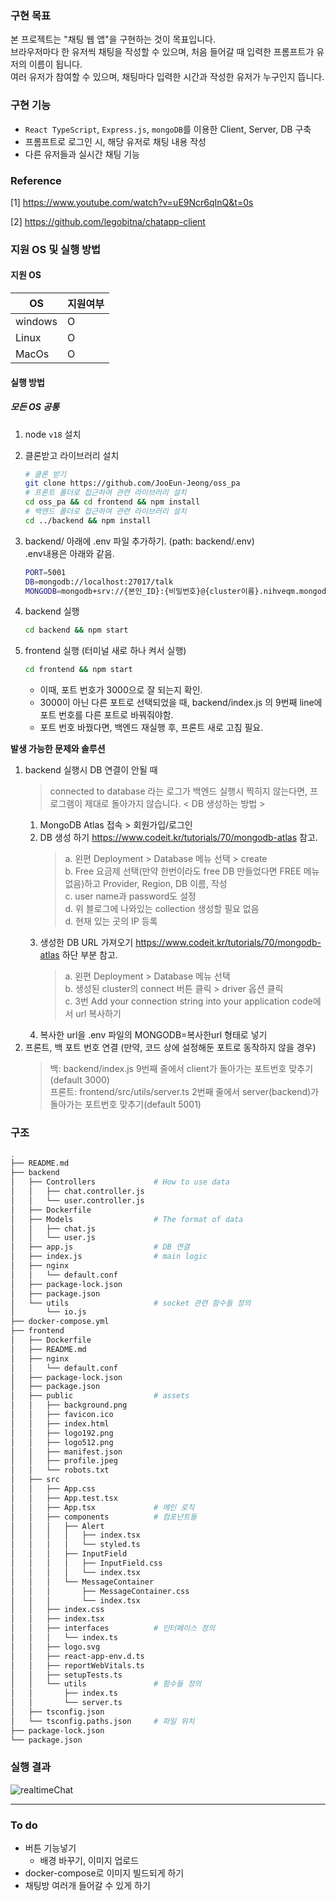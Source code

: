### 구현 목표

본 프로젝트는 "채팅 웹 앱"을 구현하는 것이 목표입니다.  
브라우저마다 한 유저씩 채팅을 작성할 수 있으며, 처음 들어갈 때 입력한 프롬프트가 유저의 이름이 됩니다.  
여러 유저가 참여할 수 있으며, 채팅마다 입력한 시간과 작성한 유저가 누구인지 뜹니다.

### 구현 기능

- `React TypeScript`, `Express.js`, `mongoDB`를 이용한 Client, Server, DB 구축
- 프롬프트로 로그인 시, 해당 유저로 채팅 내용 작성
- 다른 유저들과 실시간 채팅 기능

### Reference

[1] https://www.youtube.com/watch?v=uE9Ncr6qInQ&t=0s  

[2] https://github.com/legobitna/chatapp-client

### 지원 OS 및 실행 방법

#### 지원 OS

| OS      | 지원여부 |
| ------- | -------- |
| windows | O        |
| Linux   | O        |
| MacOs   | O        |

#### 실행 방법

##### 모든 OS 공통

1. node `v18` 설치  
2. 클론받고 라이브러리 설치
      ```bash
      # 클론 받기
      git clone https://github.com/JooEun-Jeong/oss_pa
      # 프론트 폴더로 접근하여 관련 라이브러리 설치
      cd oss_pa && cd frontend && npm install
      # 백엔드 폴더로 접근하여 관련 라이브러리 설치
      cd ../backend && npm install
      ```  
3. backend/ 아래에 .env 파일 추가하기. (path: backend/.env)  
      .env내용은 아래와 같음. 
      ``` bash
      PORT=5001
      DB=mongodb://localhost:27017/talk
      MONGODB=mongodb+srv://{본인_ID}:{비밀번호}@{cluster이름}.nihveqm.mongodb.net
      ```


4. backend 실행
      ``` bash
      cd backend && npm start
      ```

5. frontend 실행 (터미널 새로 하나 켜서 실행)
      ``` bash
      cd frontend && npm start
      ```
      - 이때, 포트 번호가 3000으로 잘 되는지 확인.  
      - 3000이 아닌 다른 포트로 선택되었을 때, backend/index.js 의 9번째 line에 포트 번호를 다른 포트로 바꿔줘야함.  
      - 포트 번호 바꿨다면, 백엔드 재실행 후, 프론트 새로 고침 필요.  


**발생 가능한 문제와 솔루션**
1. backend 실행시 DB 연결이 안될 때  
      > connected to database 라는 로그가 백엔드 실행시 찍히지 않는다면, 프로그램이 제대로 돌아가지 않습니다.
      < DB 생성하는 방법 >  
      1. MongoDB Atlas 접속 > 회원가입/로그인  
      2. DB 생성 하기 https://www.codeit.kr/tutorials/70/mongodb-atlas 참고.  
         >  a. 왼편 Deployment > Database 메뉴 선택 > create  
         >  b. Free 요금제 선택(만약 한번이라도 free DB 만들었다면 FREE 메뉴 없음)하고 Provider, Region, DB 이름, 작성   
         >  c. user name과 password도 설정  
         >  d. 위 블로그에 나와있는 collection 생성할 필요 없음  
         >  d. 현재 있는 곳의 IP 등록  
      3. 생성한 DB URL 가져오기 https://www.codeit.kr/tutorials/70/mongodb-atlas 하단 부분 참고.   
         >  a. 왼편 Deployment > Database 메뉴 선택  
         >  b. 생성된 cluster의 connect 버튼 클릭 > driver 옵션 클릭  
         >  c. 3번 Add your connection string into your application code에서 url 복사하기  
      4. 복사한 url을 .env 파일의 MONGODB=복사한url 형태로 넣기  
2. 프론트, 백 포트 번호 연결 (만약, 코드 상에 설정해둔 포트로 동작하지 않을 경우)
      > 백: backend/index.js 9번째 줄에서 client가 돌아가는 포트번호 맞추기(default 3000)  
      > 프론트: frontend/src/utils/server.ts 2번째 줄에서 server(backend)가 돌아가는 포트번호 맞추기(default 5001)

### 구조

```bash
.
├── README.md
├── backend
│   ├── Controllers             # How to use data
│   │   ├── chat.controller.js
│   │   └── user.controller.js
│   ├── Dockerfile
│   ├── Models                  # The format of data
│   │   ├── chat.js
│   │   └── user.js
│   ├── app.js                  # DB 연결
│   ├── index.js                # main logic
│   ├── nginx
│   │   └── default.conf
│   ├── package-lock.json
│   ├── package.json
│   └── utils                   # socket 관련 함수들 정의
│       └── io.js
├── docker-compose.yml
├── frontend
│   ├── Dockerfile
│   ├── README.md
│   ├── nginx
│   │   └── default.conf
│   ├── package-lock.json
│   ├── package.json
│   ├── public                  # assets
│   │   ├── background.png
│   │   ├── favicon.ico
│   │   ├── index.html
│   │   ├── logo192.png
│   │   ├── logo512.png
│   │   ├── manifest.json
│   │   ├── profile.jpeg
│   │   └── robots.txt
│   ├── src
│   │   ├── App.css
│   │   ├── App.test.tsx
│   │   ├── App.tsx             # 메인 로직
│   │   ├── components          # 컴포넌트들
│   │   │   ├── Alert
│   │   │   │   ├── index.tsx
│   │   │   │   └── styled.ts
│   │   │   ├── InputField
│   │   │   │   ├── InputField.css
│   │   │   │   └── index.tsx
│   │   │   └── MessageContainer
│   │   │       ├── MessageContainer.css
│   │   │       └── index.tsx
│   │   ├── index.css
│   │   ├── index.tsx
│   │   ├── interfaces          # 인터페이스 정의
│   │   │   └── index.ts
│   │   ├── logo.svg
│   │   ├── react-app-env.d.ts
│   │   ├── reportWebVitals.ts
│   │   ├── setupTests.ts
│   │   └── utils               # 함수들 정의
│   │       ├── index.ts
│   │       └── server.ts
│   ├── tsconfig.json
│   └── tsconfig.paths.json     # 파일 위치
├── package-lock.json
└── package.json

```
### 실행 결과
![realtimeChat](https://github.com/JooEun-Jeong/CGAD3/assets/54920318/d010f472-c276-44a2-b6cd-857357853cc9)


---
### To do
+ 버튼 기능넣기
  + 배경 바꾸기, 이미지 업로드
+ docker-compose로 이미지 빌드되게 하기
+ 채팅방 여러개 들어갈 수 있게 하기
